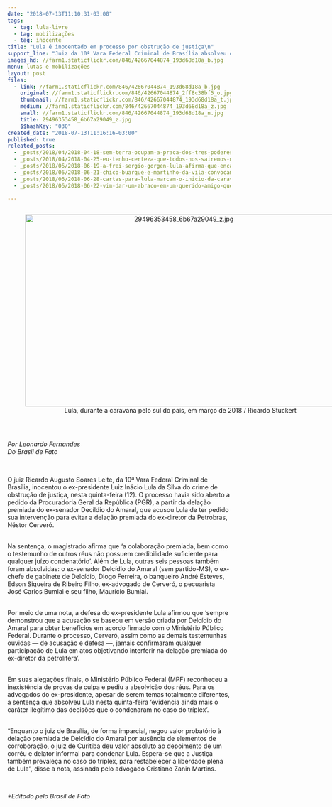 ```yaml
---
date: "2018-07-13T11:10:31-03:00"
tags:
  - tag: lula-livre
  - tag: mobilizações
  - tag: inocente
title: "Lula é inocentado em processo por obstrução de justiça\n"
support_line: "Juiz da 10ª Vara Federal Criminal de Brasília absolveu o ex-presidente por falta de provas\n"
images_hd: //farm1.staticflickr.com/846/42667044874_193d68d18a_b.jpg
menu: lutas e mobilizações
layout: post
files:
  - link: //farm1.staticflickr.com/846/42667044874_193d68d18a_b.jpg
    original: //farm1.staticflickr.com/846/42667044874_2ff8c38bf5_o.jpg
    thumbnail: //farm1.staticflickr.com/846/42667044874_193d68d18a_t.jpg
    medium: //farm1.staticflickr.com/846/42667044874_193d68d18a_z.jpg
    small: //farm1.staticflickr.com/846/42667044874_193d68d18a_n.jpg
    title: 29496353458_6b67a29049_z.jpg
    $$hashKey: "030"
created_date: "2018-07-13T11:16:16-03:00"
published: true
releated_posts:
  - _posts/2018/04/2018-04-18-sem-terra-ocupam-a-praca-dos-tres-poderes-em-joao-pessoa.md
  - _posts/2018/04/2018-04-25-eu-tenho-certeza-que-todos-nos-sairemos-maiores-e-mais-fortes-desta-situacao.md
  - _posts/2018/06/2018-06-19-a-frei-sergio-gorgen-lula-afirma-que-encara-periodo-no-carcere-como-uma-provacao.md
  - _posts/2018/06/2018-06-21-chico-buarque-e-martinho-da-vila-convocam-para-o-festival-lula-livre.md
  - _posts/2018/06/2018-06-28-cartas-para-lula-marcam-o-inicio-da-caravana-sem-terra-em-alagoas.md
  - _posts/2018/06/2018-06-22-vim-dar-um-abraco-em-um-querido-amigo-que-luta-diz-mujica.md

---
```

<div style="text-align:center">
<figure class="image" style="display:inline-block"><img alt="29496353458_6b67a29049_z.jpg" height="433" src="//farm1.staticflickr.com/846/42667044874_193d68d18a_b.jpg" width="700" />
<figcaption>Lula, durante a caravana pelo sul do pa&iacute;s, em mar&ccedil;o de 2018 / Ricardo Stuckert</figcaption>
</figure>
</div>

<p>&nbsp;</p>

<p><em>Por Leonardo Fernandes&nbsp;<br />
Do Brasil de Fato&nbsp;</em></p>

<p style="box-sizing: inherit; margin: 0px 0px 11px; font-size: 1.1em; color: rgb(85, 85, 85); font-family: Helvetica, Arial, sans-serif;">&nbsp;</p>

<p>O juiz Ricardo Augusto Soares Leite, da 10&ordf; Vara Federal Criminal de Bras&iacute;lia, inocentou o ex-presidente Luiz In&aacute;cio Lula da Silva do crime de obstru&ccedil;&atilde;o de justi&ccedil;a, nesta quinta-feira (12). O processo havia sido aberto a pedido da Procuradoria Geral da Rep&uacute;blica (PGR), a partir da dela&ccedil;&atilde;o premiada do ex-senador Dec&iacute;ldio do Amaral, que acusou Lula de ter pedido sua interven&ccedil;&atilde;o para evitar a dela&ccedil;&atilde;o premiada do ex-diretor da Petrobras, N&eacute;stor Cerver&oacute;.</p>

<p><br />
Na senten&ccedil;a, o magistrado afirma que &lsquo;a colabora&ccedil;&atilde;o premiada, bem como o testemunho de outros r&eacute;us n&atilde;o possuem credibilidade suficiente para qualquer ju&iacute;zo condenat&oacute;rio&rsquo;. Al&eacute;m de Lula, outras seis pessoas tamb&eacute;m foram absolvidas: o ex-senador Delc&iacute;dio do Amaral (sem partido-MS), o ex-chefe de gabinete de Delc&iacute;dio, Diogo Ferreira, o banqueiro Andr&eacute; Esteves, Edson Siqueira de Ribeiro Filho, ex-advogado de Cerver&oacute;, o pecuarista Jos&eacute; Carlos Bumlai e seu filho, Maur&iacute;cio Bumlai.</p>

<p><br />
Por meio de uma nota, a defesa do ex-presidente Lula afirmou que &lsquo;sempre demonstrou que a acusa&ccedil;&atilde;o se baseou em vers&atilde;o criada por Delc&iacute;dio do Amaral para obter benef&iacute;cios em acordo firmado com o Minist&eacute;rio P&uacute;blico Federal. Durante o processo, Cerver&oacute;, assim como as demais testemunhas ouvidas &mdash; de acusa&ccedil;&atilde;o e defesa &mdash;, jamais confirmaram qualquer participa&ccedil;&atilde;o de Lula em atos objetivando interferir na dela&ccedil;&atilde;o premiada do ex-diretor da petrol&iacute;fera&rsquo;.&nbsp;</p>

<p><br />
Em suas alega&ccedil;&otilde;es finais, o Minist&eacute;rio P&uacute;blico Federal (MPF) reconheceu a inexist&ecirc;ncia de provas de culpa e pediu a absolvi&ccedil;&atilde;o dos r&eacute;us. Para os advogados do ex-presidente, apesar de serem temas totalmente diferentes, a senten&ccedil;a que absolveu Lula nesta quinta-feira &lsquo;evidencia ainda mais o car&aacute;ter ileg&iacute;timo das decis&otilde;es que o condenaram no caso do tr&iacute;plex&rsquo;.</p>

<p><br />
&ldquo;Enquanto o juiz de Bras&iacute;lia, de forma imparcial, negou valor probat&oacute;rio &agrave; dela&ccedil;&atilde;o premiada de Delc&iacute;dio do Amaral por aus&ecirc;ncia de elementos de corrobora&ccedil;&atilde;o, o juiz de Curitiba deu valor absoluto ao depoimento de um corr&eacute;u e delator informal para condenar Lula. Espera-se que a Justi&ccedil;a tamb&eacute;m prevale&ccedil;a no caso do tr&iacute;plex, para restabelecer a liberdade plena de Lula&rdquo;, disse a nota, assinada pelo advogado Cristiano Zanin Martins.</p>

<p>&nbsp;</p>

<p><em>*Editado pelo Brasil de Fato&nbsp;</em></p>
